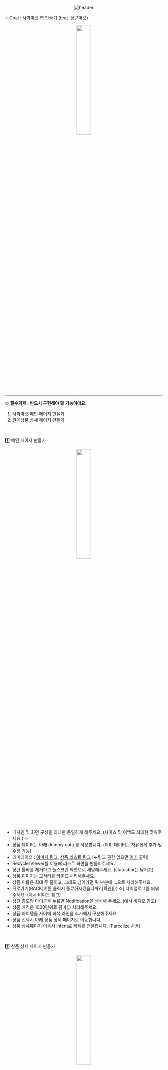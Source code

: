 <div align="center">
  
  ![header](https://capsule-render.vercel.app/api?type=Waving&height=200&text=week7_assignment&fontColor=d5e6f5&color=timeGradient&animation=fadeIn)
  
</div>

💡 Goal : 사과마켓 앱 만들기 (feat. 당근마켓)

<p align="center"><img
src="https://github.com/thundevistan/week7_assignment/assets/139092551/4cee7077-9587-45da-ae22-4178c1cc9f36" width="30%" height="30%"></p>

---

⚙ **필수과제 :  반드시 구현해야 할 기능이에요.**
1. 사과마켓 메인 페이지 만들기
2. 판매상품 상세 페이지 만들기

<br>

1️⃣ 메인 페이지 만들기

<p align="center"><img
src="https://github.com/thundevistan/week7_assignment/assets/139092551/2bee64f1-59f5-499e-b734-b514f3e2097e" width="30%" height="30%"></p>

<br>

- 디자인 및 화면 구성을 최대한 동일하게 해주세요. (사이즈 및 여백도 최대한 맞춰주세요.) ✨
- 상품 데이터는 아래 dummy data 를 사용합니다. (더미 데이터는 자유롭게 추가 및 수정 가능)
- 데미데이터 : [이미지 링크](https://drive.google.com/file/d/1P5AnZI1N2AB7yNqwkgF-KxlUdDjkmrBu/view?usp=sharing),  [상품 리스트 링크](https://docs.google.com/spreadsheets/d/1m9VDxJ3Q7dLEjefnWBq4fCghtWIUFnpM/edit?usp=sharing&ouid=116688204055896164464&rtpof=true&sd=true)  (←링크 권한 없으면 [여기](https://drive.google.com/drive/folders/1ZYQIxmP8JAXpcxvQB3QekYZLYQiNlZqK?usp=sharing) 클릭)
- RecyclerViewer를 이용해 리스트 화면을 만들어주세요.
- 상단 툴바를 제거하고 풀스크린 화면으로 세팅해주세요. (statusbar는 남기고)
- 상품 이미지는 모서리를 라운드 처리해주세요.
- 상품 이름은 최대 두 줄이고, 그래도 넘어가면 뒷 부분에 …으로 처리해주세요.
- 뒤로가기(BACK)버튼 클릭시 종료하시겠습니까? [확인][취소] 다이얼로그를 띄워주세요. (예시 비디오 참고)
- 상단 종모양 아이콘을 누르면 Notification을 생성해 주세요. (예시 비디오 참고)
- 상품 가격은 1000단위로 콤마(,) 처리해주세요.
- 상품 아이템들 사이에 회색 라인을 추가해서 구분해주세요.
- 상품 선택시 아래 상품 상세 페이지로 이동합니다.
- 상품 상세페이지 이동시 intent로 객체를 전달합니다. (Parcelize 사용)

<br>

2️⃣ 상품 상세 페이지 만들기

<p align="center"><img
src="https://github.com/thundevistan/week7_assignment/assets/139092551/546cbfe9-dd36-424b-b356-43d69227817a" width="30%" height="30%"></p>

<br>

- 디자인 및 화면 구성을 최대한 동일하게 해주세요. (사이즈 및 여백도 최대한 맞춰주세요.) ✨
- 메인화면에서 전달받은 데이터로 판매자, 주소, 아이템, 글내용, 가격등을 화면에 표시합니다.
- 하단 가격표시 레이아웃을 제외하고 전체화면은 스크롤이 되어야합니다. (예시 비디오 참고)
- 상단 < 버튼을 누르면 상세 화면은 종료되고 메인화면으로 돌아갑니다.

---


⚙ **선택과제 : 필수는 아니에요~**

선택 과제는 안드로이드 앱개발 입문 강의를 기반으로 하지만 한 걸음 더 성장하기 위해 고민하며 공부한 후 구현하는 과제 입니다.  혼자, 또는 팀원과 함께 공부하며 도전해보세요!!

<br>

### 1. 스크롤 상단 이동!

- 스크롤을 최상단으로 이동시키는 플로팅 버튼 기능 추가
- 플로팅 버튼은 스크롤을 아래로 내릴 때 나타나며, 스크롤이 최상단일때 사라집니다.
- 플로팅 버튼을 누르면 스크롤을 최상단으로 이동시킵니다.
- 플로팅 버튼은 나타나고 사라질때 fade 효과가 있습니다.
- 플로팅 버튼을 클릭하면(pressed) 아이콘 색이 변경됩니다.
- 참고 영상[https://github.com/thundevistan/week7_assignment/issues/1#issue-1864819790]

### 2. 상품 삭제하기!

- 상품을 롱클릭 했을때 삭제 여부를 묻는 다이얼로그를 띄우고
- 확인을 선택시 해당 항목을 삭제하고 리스트를 업데이트한다.
- 해당 상품이 삭제되었는지 확인!!
- 참고 영상[https://github.com/thundevistan/week7_assignment/issues/2#issue-1864820239]

- ### *3. [찐도전과제] 좋아요 처리!!  ← 많은 고민이 필요합니다.*

- 상품 상세 화면에서 좋아요 선택시 아이콘 변경 및 Snackbar 메세지 표시
- 메인 화면으로 돌아오면 해당 상품에 좋아요 표시 및 좋아요 카운트 +1
- 상세 화면에서 좋아요 해제시 이전 상태로 되돌림
- 참고 영상[https://github.com/thundevistan/week7_assignment/issues/3#issue-1864821022]

